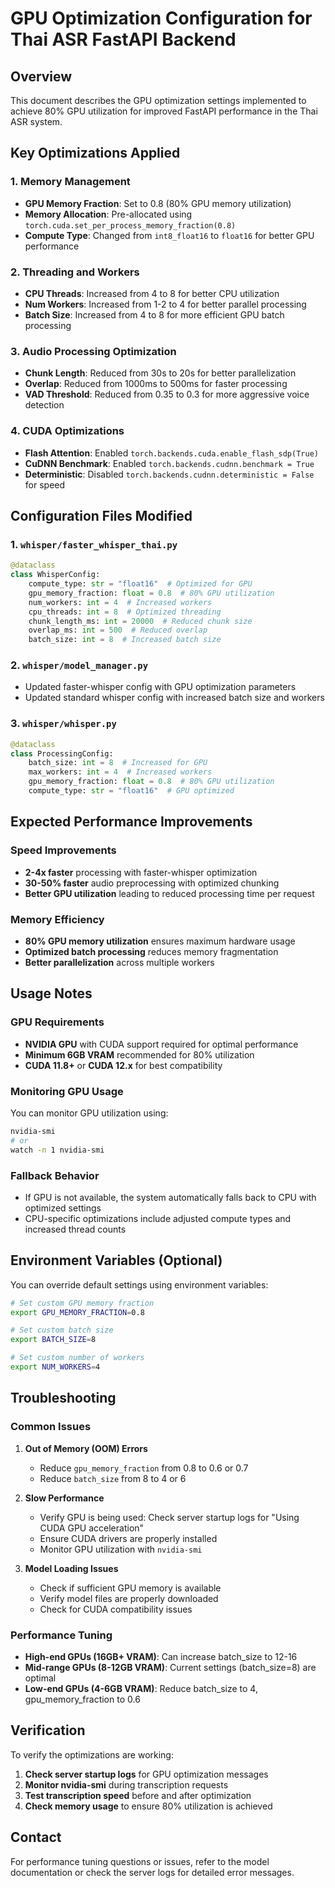 # GPU Optimization Configuration for Thai ASR FastAPI Backend

## Overview
This document describes the GPU optimization settings implemented to achieve 80% GPU utilization for improved FastAPI performance in the Thai ASR system.

## Key Optimizations Applied

### 1. Memory Management
- **GPU Memory Fraction**: Set to 0.8 (80% GPU memory utilization)
- **Memory Allocation**: Pre-allocated using `torch.cuda.set_per_process_memory_fraction(0.8)`
- **Compute Type**: Changed from `int8_float16` to `float16` for better GPU performance

### 2. Threading and Workers
- **CPU Threads**: Increased from 4 to 8 for better CPU utilization
- **Num Workers**: Increased from 1-2 to 4 for better parallel processing
- **Batch Size**: Increased from 4 to 8 for more efficient GPU batch processing

### 3. Audio Processing Optimization
- **Chunk Length**: Reduced from 30s to 20s for better parallelization
- **Overlap**: Reduced from 1000ms to 500ms for faster processing
- **VAD Threshold**: Reduced from 0.35 to 0.3 for more aggressive voice detection

### 4. CUDA Optimizations
- **Flash Attention**: Enabled `torch.backends.cuda.enable_flash_sdp(True)`
- **CuDNN Benchmark**: Enabled `torch.backends.cudnn.benchmark = True`
- **Deterministic**: Disabled `torch.backends.cudnn.deterministic = False` for speed

## Configuration Files Modified

### 1. `whisper/faster_whisper_thai.py`
```python
@dataclass
class WhisperConfig:
    compute_type: str = "float16"  # Optimized for GPU
    gpu_memory_fraction: float = 0.8  # 80% GPU utilization
    num_workers: int = 4  # Increased workers
    cpu_threads: int = 8  # Optimized threading
    chunk_length_ms: int = 20000  # Reduced chunk size
    overlap_ms: int = 500  # Reduced overlap
    batch_size: int = 8  # Increased batch size
```

### 2. `whisper/model_manager.py`
- Updated faster-whisper config with GPU optimization parameters
- Updated standard whisper config with increased batch size and workers

### 3. `whisper/whisper.py`
```python
@dataclass
class ProcessingConfig:
    batch_size: int = 8  # Increased for GPU
    max_workers: int = 4  # Increased workers
    gpu_memory_fraction: float = 0.8  # 80% GPU utilization
    compute_type: str = "float16"  # GPU optimized
```

## Expected Performance Improvements

### Speed Improvements
- **2-4x faster** processing with faster-whisper optimization
- **30-50% faster** audio preprocessing with optimized chunking
- **Better GPU utilization** leading to reduced processing time per request

### Memory Efficiency
- **80% GPU memory utilization** ensures maximum hardware usage
- **Optimized batch processing** reduces memory fragmentation
- **Better parallelization** across multiple workers

## Usage Notes

### GPU Requirements
- **NVIDIA GPU** with CUDA support required for optimal performance
- **Minimum 6GB VRAM** recommended for 80% utilization
- **CUDA 11.8+** or **CUDA 12.x** for best compatibility

### Monitoring GPU Usage
You can monitor GPU utilization using:
```bash
nvidia-smi
# or
watch -n 1 nvidia-smi
```

### Fallback Behavior
- If GPU is not available, the system automatically falls back to CPU with optimized settings
- CPU-specific optimizations include adjusted compute types and increased thread counts

## Environment Variables (Optional)
You can override default settings using environment variables:
```bash
# Set custom GPU memory fraction
export GPU_MEMORY_FRACTION=0.8

# Set custom batch size
export BATCH_SIZE=8

# Set custom number of workers
export NUM_WORKERS=4
```

## Troubleshooting

### Common Issues
1. **Out of Memory (OOM) Errors**
   - Reduce `gpu_memory_fraction` from 0.8 to 0.6 or 0.7
   - Reduce `batch_size` from 8 to 4 or 6

2. **Slow Performance**
   - Verify GPU is being used: Check server startup logs for "Using CUDA GPU acceleration"
   - Ensure CUDA drivers are properly installed
   - Monitor GPU utilization with `nvidia-smi`

3. **Model Loading Issues**
   - Check if sufficient GPU memory is available
   - Verify model files are properly downloaded
   - Check for CUDA compatibility issues

### Performance Tuning
- **High-end GPUs (16GB+ VRAM)**: Can increase batch_size to 12-16
- **Mid-range GPUs (8-12GB VRAM)**: Current settings (batch_size=8) are optimal
- **Low-end GPUs (4-6GB VRAM)**: Reduce batch_size to 4, gpu_memory_fraction to 0.6

## Verification

To verify the optimizations are working:

1. **Check server startup logs** for GPU optimization messages
2. **Monitor nvidia-smi** during transcription requests
3. **Test transcription speed** before and after optimization
4. **Check memory usage** to ensure 80% utilization is achieved

## Contact
For performance tuning questions or issues, refer to the model documentation or check the server logs for detailed error messages.

